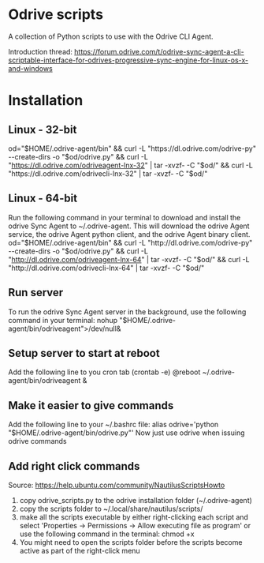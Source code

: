 # Odrive scripts
A collection of Python scripts to use with the Odrive CLI Agent.

Introduction thread: https://forum.odrive.com/t/odrive-sync-agent-a-cli-scriptable-interface-for-odrives-progressive-sync-engine-for-linux-os-x-and-windows

# Installation
## Linux - 32-bit
od="$HOME/.odrive-agent/bin" && curl -L "https://dl.odrive.com/odrive-py" --create-dirs -o "$od/odrive.py" && curl -L "https://dl.odrive.com/odriveagent-lnx-32" | tar -xvzf- -C "$od/" && curl -L "https://dl.odrive.com/odrivecli-lnx-32" | tar -xvzf- -C "$od/"

## Linux - 64-bit
Run the following command in your terminal to download and install the odrive Sync Agent to ~/.odrive-agent. This will download the odrive Agent service, the odrive Agent python client, and the odrive Agent binary client.
od="$HOME/.odrive-agent/bin" && curl -L "http://dl.odrive.com/odrive-py" --create-dirs -o "$od/odrive.py" && curl -L "http://dl.odrive.com/odriveagent-lnx-64" | tar -xvzf- -C "$od/" && curl -L "http://dl.odrive.com/odrivecli-lnx-64" | tar -xvzf- -C "$od/"

## Run server
To run the odrive Sync Agent server in the background, use the following command in your terminal:
nohup "$HOME/.odrive-agent/bin/odriveagent">/dev/null&

## Setup server to start at reboot
Add the following line to you cron tab (crontab -e)
@reboot ~/.odrive-agent/bin/odriveagent &

## Make it easier to give commands
Add the following line to your ~/.bashrc file:
alias odrive='python "$HOME/.odrive-agent/bin/odrive.py"'
Now just use odrive <command> when issuing odrive commands

## Add right click commands
Source: https://help.ubuntu.com/community/NautilusScriptsHowto
1. copy odrive_scripts.py to the odrive installation folder (~/.odrive-agent)
2. copy the scripts folder to ~/.local/share/nautilus/scripts/
3. make all the scripts executable by either right-clicking each script and select 'Properties → Permissions → Allow executing file as program' or use the following command in the terminal:
  chmod +x <name-of-script>
4. You might need to open the scripts folder before the scripts become active as part of the right-click menu
